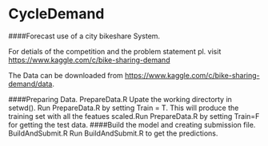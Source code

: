 CycleDemand
===========

####Forecast use of a city bikeshare System.

For detials of the competition and the problem statement pl. visit https://www.kaggle.com/c/bike-sharing-demand

The Data can be downloaded from https://www.kaggle.com/c/bike-sharing-demand/data.

####Preparing Data. PrepareData.R
Upate the working directorty in setwd(). Run PrepareData.R by setting Train = T. This will produce the training set with all the featues scaled.Run PrepareData.R by setting Train=F for getting the test data. 
####Build the model and creating submission file. BuildAndSubmit.R
Run BuildAndSubmit.R to get the predictions.

